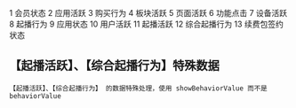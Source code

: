 1 会员状态
2 应用活跃
3 购买行为
4 板块活跃
5 页面活跃
6 功能点击
7 设备活跃
8 起播行为
9 应用状态
10 用户活跃
11 起播活跃
12 综合起播行为
13 续费包签约状态

## 【起播活跃】、【综合起播行为】特殊数据
```
【起播活跃】、【综合起播行为】 的数据特殊处理，使用 showBehaviorValue 而不是 behaviorValue
```


